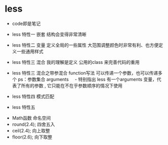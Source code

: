 # less
- code即是笔记
- less 特性一 嵌套 结构会变得非常清晰
- less 特性二 变量 定义全局的一些属性 大范围调整颜色时非常有利、也方便定义一些通用样式
- less 特性三 混合 我的理解是定义 公用的class 来完善代码的重用
- less 特性三 混合之带参混合  function写法 可以传递一个参数，也可以传递多个 ps：参数集合 arguments
     - 特别指出 less 有一个arguments 变量，代表了所有的参数 , 它只能在不在乎参数顺序的情况下使用
- less 特性四 模式匹配   

- less 特性五 
 *  Math函数  命名空间 
 *  round(2.4); 四舍五入
 *  ceil(2.4); 向上取整
 *  floor(2.6); 向下取整
 
